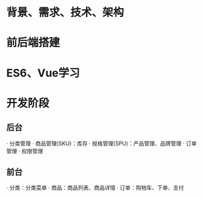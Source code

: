 # 背景、需求、技术、架构
# 前后端搭建
# ES6、Vue学习
# 开发阶段
## 后台
· 分类管理
· 商品管理(SKU)：库存
· 规格管理(SPU)：产品管理、品牌管理
· 订单管理
· 权限管理
## 前台
· 分类：分类菜单
· 商品：商品列表、商品详情
· 订单：购物车、下单、支付
